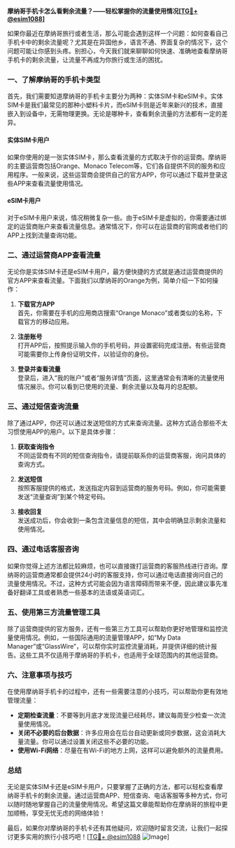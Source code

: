 **摩纳哥手机卡怎么看剩余流量？——轻松掌握你的流量使用情况[[TG💪+ @esim1088](https://t.me/s/esim1088)]**

如果你最近在摩纳哥旅行或者生活，那么可能会遇到这样一个问题：如何查看自己手机卡中的剩余流量呢？尤其是在异国他乡，语言不通、界面复杂的情况下，这个问题可能让你感到头疼。别担心，今天我们就来聊聊如何快速、准确地查看摩纳哥手机卡的剩余流量，让流量不再成为你旅行或生活的困扰。

### 一、了解摩纳哥的手机卡类型

首先，我们需要知道摩纳哥的手机卡主要分为两种：实体SIM卡和eSIM卡。实体SIM卡是我们最常见的那种小塑料卡片，而eSIM卡则是近年来新兴的技术，直接嵌入到设备中，无需物理更换。无论是哪种卡，查看剩余流量的方法都有一定的差异。

#### 实体SIM卡用户
如果你使用的是一张实体SIM卡，那么查看流量的方式取决于你的运营商。摩纳哥的主要运营商包括Orange、Monaco Telecom等，它们各自提供不同的服务和应用程序。一般来说，这些运营商会提供自己的官方APP，你可以通过下载并登录这些APP来查看流量使用情况。

#### eSIM卡用户
对于eSIM卡用户来说，情况稍微复杂一些。由于eSIM卡是虚拟的，你需要通过绑定的运营商账户来查看流量信息。通常情况下，你可以在运营商的官网或者他们的APP上找到流量查询功能。

### 二、通过运营商APP查看流量

无论你是实体SIM卡还是eSIM卡用户，最方便快捷的方式就是通过运营商提供的官方APP来查看流量。下面我们以摩纳哥的Orange为例，简单介绍一下如何操作：

1. **下载官方APP**  
   首先，你需要在手机的应用商店搜索“Orange Monaco”或者类似的名称，下载官方的移动应用。

2. **注册账号**  
   打开APP后，按照提示输入你的手机号码，并设置密码完成注册。有些运营商可能需要你上传身份证明文件，以验证你的身份。

3. **登录并查看流量**  
   登录后，进入“我的账户”或者“服务详情”页面，这里通常会有清晰的流量使用情况展示。你可以看到已使用的流量、剩余流量以及每月的总配额。

### 三、通过短信查询流量

除了通过APP，你还可以通过发送短信的方式来查询流量。这种方式适合那些不太习惯使用APP的用户。以下是具体步骤：

1. **获取查询指令**  
   不同运营商有不同的短信查询指令，请提前联系你的运营商客服，询问具体的查询方式。

2. **发送短信**  
   按照客服提供的格式，发送指定内容到运营商的服务号码。例如，你可能需要发送“流量查询”到某个特定号码。

3. **接收回复**  
   发送成功后，你会收到一条包含流量信息的短信，其中会明确显示剩余流量和使用情况。

### 四、通过电话客服咨询

如果你觉得上述方法都比较麻烦，也可以直接拨打运营商的客服热线进行咨询。摩纳哥的运营商通常都会提供24小时的客服支持，你可以通过电话直接询问自己的流量使用情况。不过，这种方式可能会因为语言障碍而带来不便，因此建议事先准备好翻译工具或者熟悉一些基本的法语或英语词汇。

### 五、使用第三方流量管理工具

除了运营商提供的官方服务，还有一些第三方工具可以帮助你更好地管理和监控流量使用情况。例如，一些国际通用的流量管理APP，如“My Data Manager”或“GlassWire”，可以帮你实时监控流量消耗，并提供详细的统计报告。这些工具不仅适用于摩纳哥的手机卡，也适用于全球范围内的其他运营商。

### 六、注意事项与技巧

在使用摩纳哥手机卡的过程中，还有一些需要注意的小技巧，可以帮助你更有效地管理流量：

- **定期检查流量**：不要等到月底才发现流量已经耗尽，建议每周至少检查一次流量使用情况。
- **关闭不必要的后台数据**：许多应用会在后台自动更新或同步数据，这会消耗大量流量。你可以通过设置关闭这些不必要的功能。
- **使用Wi-Fi网络**：尽量在有Wi-Fi的地方上网，这样可以避免额外的流量费用。

### 总结

无论是实体SIM卡还是eSIM卡用户，只要掌握了正确的方法，都可以轻松查看摩纳哥手机卡的剩余流量。通过运营商APP、短信查询、电话客服等多种方式，你可以随时随地掌握自己的流量使用情况。希望这篇文章能帮助你在摩纳哥的旅程中更加顺畅，享受无忧无虑的网络体验！

最后，如果你对摩纳哥的手机卡还有其他疑问，欢迎随时留言交流，让我们一起探讨更多实用的旅行小技巧吧！[[TG💪+ @esim1088](https://t.me/s/esim1088) ![Image](https://i.postimg.cc/4NQfJmqS/Snipaste-2025-05-13-00-14-12.png)]